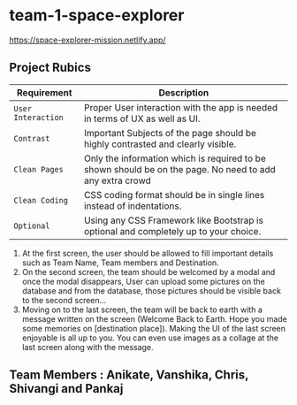 # team-1-space-explorer
https://space-explorer-mission.netlify.app/
## Project Rubics
| Requirement | Description |
| --- | --- |
| `User Interaction` |Proper User interaction with the app is needed in terms of UX as well as UI.|
| `Contrast` | Important Subjects of the page should be highly contrasted and clearly visible.|
| `Clean Pages` |Only the information which is required to be shown should be on the page. No need to add any extra crowd|
| `Clean Coding` |CSS coding format should be in single lines instead of indentations.|
| `Optional` |Using any CSS Framework like Bootstrap is optional and completely up to your choice.|

1. At the first screen, the user should be allowed to fill important details such as Team Name, Team members and Destination.
2. On the second screen, the team should be welcomed by a modal and once the modal disappears, User can upload some pictures on the database and from the database, those pictures should be visible back to the second screen...
3. Moving on to the last screen, the team will be back to earth with a message written on the screen (Welcome Back to Earth. Hope you made some memories on [destination place]). Making the UI of the last screen enjoyable is all up to you. You can even use images as a collage at the last screen along with the message.

## Team Members : Anikate, Vanshika, Chris, Shivangi and Pankaj

